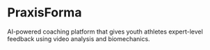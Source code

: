 # PraxisForma
AI-powered coaching platform that gives youth athletes expert-level feedback using video analysis and biomechanics.
